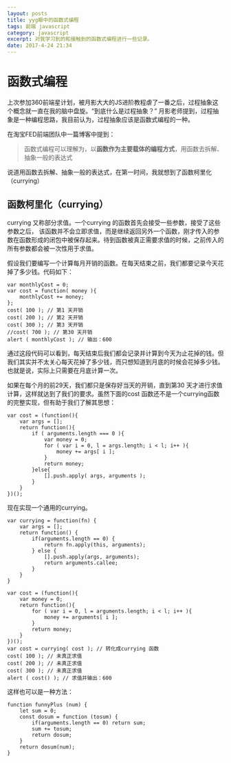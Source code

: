 ```yaml
---
layout: posts
title: yyg眼中的函数式编程
tags: 前端 javascript
category: javascript
excerpt: 对我学习到的和接触到的函数式编程进行一些记录。
date: 2017-4-24 21:34
---
```


# 函数式编程

上次参加360前端星计划，被月影大大的JS进阶教程虐了一番之后，过程抽象这个概念就一直在我的脑中盘旋。“到底什么是过程抽象？” 月影老师提到，过程抽象是一种编程思路，我目前认为，过程抽象应该是函数式编程的一种。

在淘宝FED前端团队中一篇博客中提到：

> 函数式编程可以理解为，以**函数作为主要载体的编程方式**，用函数去拆解、抽象一般的表达式

说道用函数去拆解、抽象一般的表达式，在第一时间，我就想到了函数柯里化（currying）

## 函数柯里化（currying）

currying 又称部分求值。一个currying 的函数首先会接受一些参数，接受了这些参数之后，
该函数并不会立即求值，而是继续返回另外一个函数，刚才传入的参数在函数形成的闭包中被保存起来。待到函数被真正需要求值的时候，之前传入的所有参数都会被一次性用于求值。

假设我们要编写一个计算每月开销的函数。在每天结束之前，我们都要记录今天花掉了多少钱。代码如下：

```
var monthlyCost = 0;
var cost = function( money ){
    monthlyCost += money;
};
cost( 100 ); // 第1 天开销
cost( 200 ); // 第2 天开销
cost( 300 ); // 第3 天开销
//cost( 700 ); // 第30 天开销
alert ( monthlyCost ); // 输出：600
```

通过这段代码可以看到，每天结束后我们都会记录并计算到今天为止花掉的钱。但我们其实并不太关心每天花掉了多少钱，而只想知道到月底的时候会花掉多少钱。也就是说，实际上只需要在月底计算一次。  

如果在每个月的前29天，我们都只是保存好当天的开销，直到第30 天才进行求值计算，这样就达到了我们的要求。虽然下面的cost 函数还不是一个currying函数的完整实现，但有助于我们了解其思想：

```
var cost = (function(){
    var args = [];
    return function(){
        if ( arguments.length === 0 ){
            var money = 0;
            for ( var i = 0, l = args.length; i < l; i++ ){
                money += args[ i ];
            }
            return money;
        }else{
            [].push.apply( args, arguments );
        }
    }
})();
```

现在实现一个通用的currying。


```
var currying = function(fn) {
    var args = [];
    return function() {
        if(arguments.length == 0) {
            return fn.apply(this, arguments);
        } else {
            [].push.apply(args, arguments);
            return arguments.callee;
        }
    }
}

var cost = (function(){
    var money = 0;
    return function(){
        for ( var i = 0, l = arguments.length; i < l; i++ ){
            money += arguments[ i ];
        }
        return money;
    }
})();
var cost = currying( cost ); // 转化成currying 函数
cost( 100 ); // 未真正求值
cost( 200 ); // 未真正求值
cost( 300 ); // 未真正求值
alert ( cost() ); // 求值并输出：600
```

这样也可以是一种方法：
```
function funnyPlus (num) {
	let sum = 0;
	const dosum = function (tosum) {
		if(arguments.length == 0) return sum;
		sum += tosum;
		return dosum;
	}
	return dosum(num);
}
```
